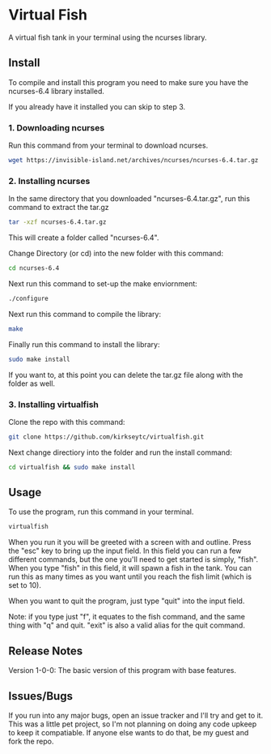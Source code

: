 # Virtual Fish
A virtual fish tank in your terminal using the ncurses library.

## Install
To compile and install this program you need to make sure you have the ncurses-6.4 library installed.

If you already have it installed you can skip to step 3.

### 1. Downloading ncurses
Run this command from your terminal to download ncurses.
```bash
wget https://invisible-island.net/archives/ncurses/ncurses-6.4.tar.gz
```

### 2. Installing ncurses
In the same directory that you downloaded "ncurses-6.4.tar.gz", run this command to extract the tar.gz
```bash
tar -xzf ncurses-6.4.tar.gz
```
This will create a folder called "ncurses-6.4".

Change Directory (or cd) into the new folder with this command:
```bash
cd ncurses-6.4
```

Next run this command to set-up the make enviornment:
```bash
./configure
```

Next run this command to compile the library:
```bash
make
```

Finally run this command to install the library:
```bash
sudo make install
```

If you want to, at this point you can delete the tar.gz file along with the folder as well.

### 3. Installing virtualfish
Clone the repo with this command:
```bash
git clone https://github.com/kirkseytc/virtualfish.git
```

Next change directiory into the folder and run the install command:
```bash
cd virtualfish && sudo make install
```

## Usage
To use the program, run this command in your terminal.
```bash
virtualfish
```

When you run it you will be greeted with a screen with and outline.
Press the "esc" key to bring up the input field.
In this field you can run a few different commands, but the one you'll need to get started is simply, "fish".
When you type "fish" in this field, it will spawn a fish in the tank. 
You can run this as many times as you want until you reach the fish limit (which is set to 10).

When you want to quit the program, just type "quit" into the input field.

Note: if you type just "f", it equates to the fish command, and the same thing with "q" and quit. "exit" is also a valid alias for the quit command.

## Release Notes
Version 1-0-0:
    The basic version of this program with base features.

## Issues/Bugs
If you run into any major bugs, open an issue tracker and I'll try and get to it.
This was a little pet project, so I'm not planning on doing any code upkeep to keep it compatiable.
If anyone else wants to do that, be my guest and fork the repo.
